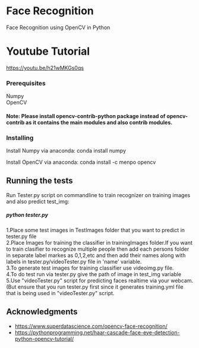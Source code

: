 # Face Recognition

Face Recognition using OpenCV in Python

# Youtube Tutorial
https://youtu.be/h21wMKGs0qs

### Prerequisites

Numpy</br>
OpenCV

#### Note: Please install opencv-contrib-python package instead of opencv-contrib as it contains the main modules and also contrib modules.

### Installing

Install Numpy via anaconda:
conda install numpy

Install OpenCV via anaconda:
conda install -c menpo opencv


## Running the tests

Run Tester.py script on commandline to train recognizer on training images and also predict test_img:<br>
##### python tester.py
1.Place some test images in TestImages folder that you want to predict  in tester.py file</br>
2.Place Images for training the classifier in trainingImages folder.If you want to train clasifier to recognize multiple people then add each persons folder in separate label markes as 0,1,2,etc and then add their names along with labels in tester.py/videoTester.py file in 'name' variable.</br>
3.To generate test images for training classifier use videoimg.py file.</br>
4.To do test run via tester.py give the path of image in test_img variable</br>
5.Use "videoTester.py" script for predicting faces realtime via your webcam.(But ensure that you run tester.py first since it generates training.yml file that is being used in "videoTester.py" script.



## Acknowledgments
* https://www.superdatascience.com/opencv-face-recognition/
* https://pythonprogramming.net/haar-cascade-face-eye-detection-python-opencv-tutorial/

